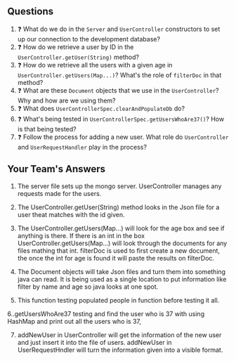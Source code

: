 ## Questions

1. :question: What do we do in the `Server` and `UserController` constructors
to set up our connection to the development database?
2. :question: How do we retrieve a user by ID in the `UserController.getUser(String)` method?
3. :question: How do we retrieve all the users with a given age 
in `UserController.getUsers(Map...)`? What's the role of `filterDoc` in that
method?
4. :question: What are these `Document` objects that we use in the `UserController`? 
Why and how are we using them?
5. :question: What does `UserControllerSpec.clearAndPopulateDb` do?
6. :question: What's being tested in `UserControllerSpec.getUsersWhoAre37()`?
How is that being tested?
7. :question: Follow the process for adding a new user. What role do `UserController` and 
`UserRequestHandler` play in the process?

## Your Team's Answers

1. The server file sets up the mongo server. UserController manages any requests made for the
users.

2. The UserController.getUser(String) method looks in the Json file for a user theat matches
with the id given.

3. The UserController.getUsers(Map...) will look for the age box and see if anything is there.
If there is an int in the box UserController.getUsers(Map...) will look through the documents
for any files mathing that int. filterDoc is used to first create a new document, the once the
int for age is found it will paste the results on filterDoc.

4. The Document objects will take Json files and turn them into something java can read.
It is being used as a single location to put information like filter by name and age so java
looks at one spot.

5. This function testing populated people in function before testing it all.

6..getUsersWhoAre37 testing and find the user who is 37 with using HashMap and print out all the users who is 37,

7. addNewUser in UserController will get the information of the new user and just insert it
into the file of users. addNewUser in UserRequestHndler will turn the information given
into a visible format.
